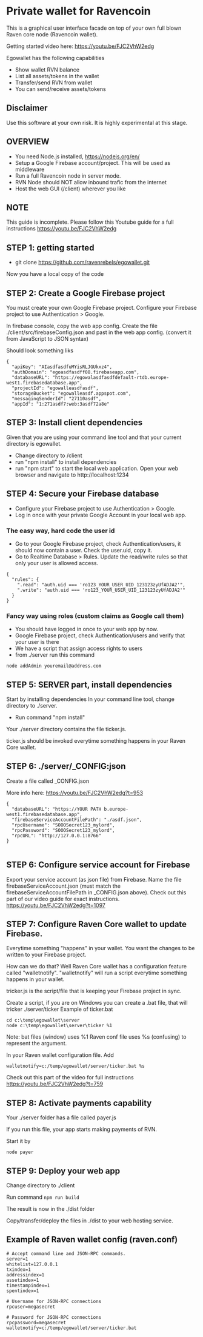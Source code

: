 # Private wallet for Ravencoin

This is a graphical user interface facade on top of your own full blown Raven core node (Ravencoin wallet).

Getting started video here:  https://youtu.be/FJC2VhW2edg


Egowallet has the following capabilities
* Show wallet RVN balance
* List all assets/tokens in the wallet
* Transfer/send RVN from wallet
* You can send/receive assets/tokens

## Disclaimer

Use this software at your own risk. It is highly experimental at this stage.


## OVERVIEW
- You need Node.js installed, https://nodejs.org/en/
- Setup a Google Firebase account/project. This will be used as middleware
- Run a full Ravencoin node in server mode.
- RVN Node should NOT allow inbound trafic from the internet
- Host the web GUI (/client) wherever you like

## NOTE

This guide is incomplete.
Please follow this Youtube guide for a full instructions
https://youtu.be/FJC2VhW2edg


## STEP 1: getting started

- git clone https://github.com/ravenrebels/egowallet.git

Now you have a local copy of the code

## STEP 2: Create a Google Firebase project

You must create your own Google Firebase project.
Configure your Firebase project to use Authentication > Google.

In firebase console, copy the web app config.
Create the file ./client/src/firebaseConfig.json and past in the web app config. (convert it from JavaScript to JSON syntax)

Should look something liks

```
{
  "apiKey": "AIasdfasdfuMYisRLJGUkxz4",
  "authDomain": "egoasdfasdff08.firebaseapp.com",
  "databaseURL": "https://egowalasdfasdfdefault-rtdb.europe-west1.firebasedatabase.app",
  "projectId": "egowalleasdfasdf",
  "storageBucket": "egowalleasdf.appspot.com",
  "messagingSenderId": "27110asdf",
  "appId": "1:271asdf7:web:3asdf72a8e"
```

## STEP 3: Install client dependencies

Given that you are using your command line tool and that your current directory is egowallet.

- Change directory to /client
- run "npm install" to install dependencies
- run "npm start" to start the local web application.
  Open your web browser and navigate to http://localhost:1234

## STEP 4: Secure your Firebase database
- Configure your Firebase project to use Authentication > Google.
- Log in once with your private Google Account in your local web app.

### The easy way, hard code the user id
- Go to your Google Firebase project, check Authentication/users, it should now contain a user. Check the user.uid, copy it.
- Go to Realtime Database > Rules. Update the read/write rules so that only your user is allowed access.

```
{
  "rules": {
    ".read": "auth.uid === 'ro123_YOUR_USER_UID_123123zyUfADJA2'",
    ".write": "auth.uid === 'ro123_YOUR_USER_UID_123123zyUfADJA2'"
  }
}
```

### Fancy way using roles (custom claims as Google call them)
- You should have logged in once to your web app by now.
- Google Firebase project, check Authentication/users and verify that your user is there
- We have a script that assign access rights to users
- from ./server run this command
```
node addAdmin youremail@address.com
```


## STEP 5: SERVER part, install dependencies

Start by installing dependencies
In your command line tool, change directory to ./server.

- Run command "npm install"

Your ./server directory contains the file ticker.js.

ticker.js should be invoked everytime something happens in your Raven Core wallet.


## STEP 6: ./server/_CONFIG:json

Create a file called _CONFIG.json

More info here: https://youtu.be/FJC2VhW2edg?t=953
```
{
  "databaseURL": "https://YOUR PATH b.europe-west1.firebasedatabase.app",
  "firebaseServiceAccountFilePath": "./asdf.json",
  "rpcUsername": "SOOOSecret123_mylord",
  "rpcPassword": "SOOOSecret123_mylord",
  "rpcURL": "http://127.0.0.1:8766"
}


```
## STEP 6: Configure service account for Firebase 

Export your service account (as json file) from Firebase.
Name the file firebaseServiceAccount.json (must match the firebaseServiceAccountFilePath in _CONFIG.json above).
Check out this part of our video guide for exact instructions.
https://youtu.be/FJC2VhW2edg?t=1097


## STEP 7: Configure Raven Core wallet to update Firebase.
Everytime something "happens" in your wallet. You want the changes to be  written to your Firebase project.

How can we do that? Well Raven Core wallet has a configuration feature called "walletnotify". "walletnotify" will run a script everytime something happens in your wallet.

tricker.js is the script/file that is keeping your Firebase project in sync.

Create a script, if you are on Windows you can create a .bat file, that will tricker ./server/ticker
Example of ticker.bat
```
cd c:\temp\egowallet\server
node c:\temp\egowallet\server\ticker %1
```
Note: bat files (window) uses %1
Raven conf file uses %s (confusing) to represent the argument.  

In your Raven wallet configuration file.
Add 
```
walletnotify=c:/temp/egowallet/server/ticker.bat %s
```

Check out this part of the video for full instructions
https://youtu.be/FJC2VhW2edg?t=759


## STEP 8: Activate payments capability

Your ./server folder has a file called payer.js

If you run this file, your app starts making payments of RVN.

Start it by
```
node payer
```

## STEP 9: Deploy your web app

Change directory to ./client

Run command ``` npm run build ```

The result is now in the ./dist folder

Copy/transfer/deploy the files in ./dist to your web hosting service.

 

## Example of Raven wallet config (raven.conf)
```
# Accept command line and JSON-RPC commands.
server=1
whitelist=127.0.0.1
txindex=1
addressindex=1
assetindex=1
timestampindex=1
spentindex=1

# Username for JSON-RPC connections
rpcuser=megasecret

# Password for JSON-RPC connections
rpcpassword=megasecret
walletnotify=c:/temp/egowallet/server/ticker.bat
```

